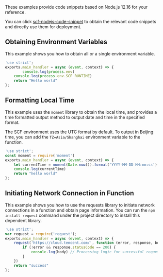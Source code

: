 These examples provide code snippets based on Node.js 12.16 for your reference.

You can click [scf-nodejs-code-snippet](https://github.com/awesome-scf/scf-nodejs-code-snippet) to obtain the relevant code snippets and directly use them for deployment.

## Obtaining Environment Variables

This example shows you how to obtain all or a single environment variable.

```js
'use strict';
exports.main_handler = async (event, context) => {
		console.log(process.env)
    console.log(process.env.SCF_RUNTIME)
    return "Hello world"
};
```

## Formatting Local Time

This example uses the `moment` library to obtain the local time, and provides a time formatted output method to output date and time in the specified format.

The SCF environment uses the UTC format by default. To output in Beijing time, you can add the `TZ=Asia/Shanghai` environment variable to the function.

```js
'use strict';
const moment = require('moment')
exports.main_handler = async (event, context) => {
    let currentTime = moment(Date.now()).format('YYYY-MM-DD HH:mm:ss')
    console.log(currentTime)
    return "hello world"
};
```

## Initiating Network Connection in Function

This example shows you how to use the requests library to initiate network connections in a function and obtain page information. You can run the `npm install request` command under the project directory to install this dependent library.

```js
'use strict';
var request = require('request');
exports.main_handler = async (event, context) => {
    request('https://cloud.tencent.com/', function (error, response, body) {
        if (!error && response.statusCode == 200) {
            console.log(body) // Processing logic for successful request
        }
    })
    return "success"
};
```

